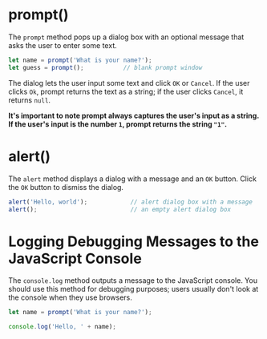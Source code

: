 
# prompt()
The `prompt` method pops up a dialog box with an optional message that asks the user to enter some text.
```js
let name = prompt('What is your name?');
let guess = prompt();           // blank prompt window
```
The dialog lets the user input some text and click `OK` or `Cancel`. If the user clicks `Ok`, prompt returns the text as a string; if the user clicks `Cancel`, it returns `null`.

**It's important to note prompt always captures the user's input as a string. If the user's input is the number `1`, prompt returns the string `"1"`.**

# alert()
The `alert` method displays a dialog with a message and an `OK` button. Click the `OK` button to dismiss the dialog.
```js
alert('Hello, world');            // alert dialog box with a message
alert();                          // an empty alert dialog box
```
# Logging Debugging Messages to the JavaScript Console
The `console.log` method outputs a message to the JavaScript console. You should use this method for debugging purposes; users usually don't look at the console when they use browsers.

```js
let name = prompt('What is your name?');

console.log('Hello, ' + name);
```